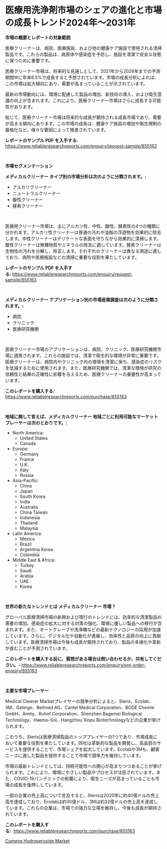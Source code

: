 <p><h1>医療用洗浄剤市場のシェアの進化と市場の成長トレンド2024年～2031年</h1></p><p><strong>市場の概要とレポートの対象範囲</strong></p>
<p><p>医療クリーナーは、病院、医療施設、および他の健康ケア施設で使用される清掃製品です。これらの製品は、病原体や感染症を予防し、施設を清潔で安全な状態に保つために重要です。</p><p>医療クリーナー市場は、将来的な見通しとして、2021年から2026年までの予測期間中に年率6.5%で成長すると予想されています。市場の成長分析によれば、この市場は拡大傾向にあり、需要が高まっていることが示されています。</p><p>最新の市場動向には、環境に配慮した製品の増加、新技術の導入、および衛生意識の向上が含まれます。これにより、医療クリーナー市場はさらに成長する可能性があります。</p><p>総じて、医療クリーナー市場は将来的な成長が期待される成長市場であり、需要が高まる傾向にあります。この市場の成長は、健康ケア施設の増加や衛生規制の厳格化など、様々な要因によって推進されています。</p></p>
<p><strong>レポートのサンプル PDF を入手する:</strong> <a href="https://www.reliableresearchreports.com/enquiry/request-sample/855163">https://www.reliableresearchreports.com/enquiry/request-sample/855163</a></p>
<p>&nbsp;</p>
<p><strong>市場セグメンテーション</strong></p>
<p><strong>メディカルクリーナー タイプ別の市場分析は次のように分類されます。:</strong></p>
<p><ul><li>アルカリクリーナー</li><li>ニュートラルクリーナー</li><li>酸性クリーナー</li><li>酵素クリーナー</li></ul></p>
<p>&nbsp;</p>
<p><p>医療用クリーナー市場は、主にアルカリ性、中性、酸性、酵素性の4つの種類に分かれます。アルカリ性クリーナーは普通の汚れや油脂の浮遊物を効果的に除去します。中性クリーナーはデリケートな表面を守りながら効果的に清掃します。酸性クリーナーは無機物質やミネラルの除去に適しています。酵素クリーナーは生物性の汚れを分解し、除去します。それぞれのクリーナーは異なる用途に適しており、病院や医療施設などの清掃に重要な役割を果たしています。</p></p>
<p><strong>レポートのサンプル PDF を入手する:</strong>&nbsp;<a href="https://www.reliableresearchreports.com/enquiry/request-sample/855163">https://www.reliableresearchreports.com/enquiry/request-sample/855163</a></p>
<p>&nbsp;</p>
<p><strong> メディカルクリーナー アプリケーション別の市場産業調査は次のように分類されます。:</strong></p>
<p><ul><li>病院</li><li>クリニック</li><li>医療研究機関</li></ul></p>
<p>&nbsp;</p>
<p><p>医療クリーナー市場のアプリケーションは、病院、クリニック、医療研究機関市場に適用されます。これらの施設では、清潔で衛生的な環境が非常に重要です。医療クリーナーは、病院内やクリニック内の環境を清潔に保ち、感染症のリスクを低減するために使用されます。また、医療研究機関では、清潔な環境が研究の信頼性と結果の正確性に影響を与えるため、医療クリーナーの重要性が高まっています。</p></p>
<p><strong>このレポートを購入する:</strong>&nbsp; <a href="https://www.reliableresearchreports.com/purchase/855163">https://www.reliableresearchreports.com/purchase/855163</a></p>
<p>&nbsp;</p>
<p><strong>地域に関して言えば、メディカルクリーナー 地域ごとに利用可能なマーケットプレーヤーは次のとおりです。:</strong></p>
<p><ul>
    <li>
        North America:
        <ul>
            <li>United States</li>
            <li>Canada</li>
        </ul>
    </li>
    <li>
        Europe:
        <ul>
            <li>Germany</li>
            <li>France</li>
            <li>U.K.</li>
            <li>Italy</li>
            <li>Russia</li>
        </ul>
    </li>
    <li>
        Asia-Pacific:
        <ul>
            <li>China</li>
            <li>Japan</li>
            <li>South Korea</li>
            <li>India</li>
            <li>Australia</li>
            <li>China Taiwan</li>
            <li>Indonesia</li>
            <li>Thailand</li>
            <li>Malaysia</li>
        </ul>
    </li>
    <li>
        Latin America:
        <ul>
            <li>Mexico</li>
            <li>Brazil</li>
            <li>Argentina Korea</li>
            <li>Colombia</li>
        </ul>
    </li>
    <li>
        Middle East & Africa:
        <ul>
            <li>Turkey</li>
            <li>Saudi</li>
            <li>Arabia</li>
            <li>UAE</li>
            <li>Korea</li>
        </ul>
    </li>
    </ul></p>
<p>&nbsp;</p>
<p><strong>世界の新たなトレンドとは メディカルクリーナー 市場？</strong></p>
<p><p>グローバル医療清掃市場の新興および現行のトレンドには、効率的な清潔製品の需要の増加、感染症の拡大に対する対策の強化、環境に優しい製品への移行が含まれます。また、オートクレーブや洗浄機などの最新テクノロジーの採用が加速しています。さらに、デジタル化や自動化が進展し、効率性と品質の向上に貢献しています。医療清掃市場は今後も成長が期待されており、製品の多様化や革新が進むことが予測されています。</p></p>
<p><strong>このレポートを購入する前に、質問がある場合は問い合わせるか、共有してください。</strong>- <a href="https://www.reliableresearchreports.com/enquiry/pre-order-enquiry/855163">https://www.reliableresearchreports.com/enquiry/pre-order-enquiry/855163</a></p>
<p>&nbsp;</p>
<p><strong>主要な市場プレーヤー</strong></p>
<p><p>Medical Cleaner Marketプレイヤーの競争分析によると、Steris、Ecolab、3M、Getinge、Belimed AG、Cantel Medical Corporation、BODE Chemie GmbH、Amity、Ruhof Corporation、Shenzhen Bagemei Biological Technology、Haemo-Sol、Hangzhou Xinpu Biotechnologyなどの企業が挙げられます。</p><p>このうち、Sterisは医療清掃製品のトッププレイヤーの1つであり、市場成長において重要な役割を果たしています。同社は革新的な製品を開発し、高品質のサービスを提供することで、市場シェアを拡大しています。Ecolabや3Mも、顧客ニーズに適した製品を提供することで市場で競争力を維持しています。</p><p>市場の最新トレンドとしては、持続可能性への関心が高まりつつあることが挙げられます。これにより、環境にやさしい製品やプロセスが注目されています。また、COVID-19パンデミックの影響により、衛生ニーズが高まっていることも市場の成長を後押ししています。</p><p>一部の企業の売上高について言及すると、Sterisは2020年に約40億ドルの売上高を達成しており、Ecolabは約30億ドル、3Mは約32億ドルの売上高を達成しています。これらの企業は、市場での強力な立場を維持し、今後も成長が期待されています。</p></p>
<p><strong>このレポートを購入する:</strong>&nbsp;&nbsp;<a href="https://www.reliableresearchreports.com/purchase/855163">https://www.reliableresearchreports.com/purchase/855163</a></p>
<p><p><a href="https://full-wildebeest-80b.notion.site/Cumene-Hydroperoxide-Market-Size-Share-Trends-Analysis-Report-By-Material-By-Type-By-End-user--6e5e887793d24678a38c871eb478a619">Cumene Hydroperoxide Market</a></p></p>